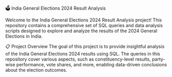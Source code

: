🗳️ India General Elections 2024 Result Analysis

Welcome to the India General Elections 2024 Result Analysis project! This repository contains a comprehensive set of SQL queries and data analysis scripts designed to explore and analyze the results of the 2024 General Elections in India.

📋 Project Overview
The goal of this project is to provide insightful analysis of the India General Elections 2024 results using SQL. The queries in this repository cover various aspects, such as constituency-level results, party-wise performance, vote shares, and more, enabling data-driven conclusions about the election outcomes.
